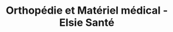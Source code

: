 ---
title: "Orthopédie et Matériel médical - Elsie Santé"
url: /saint-paul-les-dax/orthopedie-et-materiel-medical-elsie-sante/
shop: approvisionnement médical
---